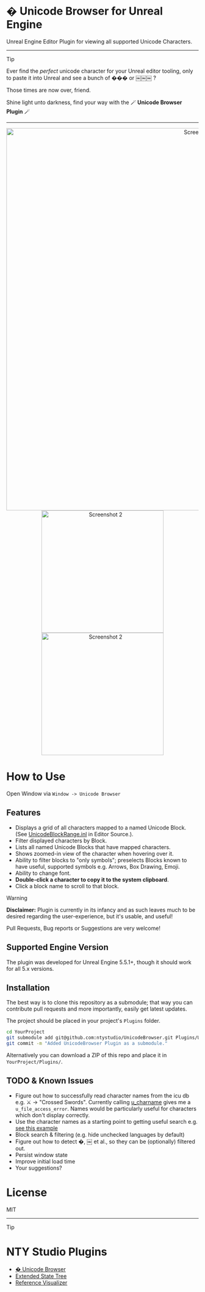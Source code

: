 # � Unicode Browser for Unreal Engine

Unreal Engine Editor Plugin for viewing all supported Unicode Characters.

----
> [!TIP]
> Ever find the *perfect* unicode character for your Unreal editor tooling, only to paste it into Unreal and see a bunch of ��� or ￼￼￼ ?
> 
> Those times are now over, friend.
> 
> Shine light unto darkness, find your way with the 🪄 **Unicode Browser Plugin** 🪄

----
<div align="center">
<img src="https://github.com/user-attachments/assets/17bd8ab6-10c8-46ce-ad19-eef32308053e" alt="Screenshot 1" width="1000px">
<img src="https://github.com/user-attachments/assets/3bbc99cf-5e2a-4cdd-86a9-6e12c9749643" alt="Screenshot 2" width="320px">
<img src="https://github.com/user-attachments/assets/13b90037-aa18-4a27-8dbb-ab5f6033d14a" alt="Screenshot 2" width="320px">
</div>

# How to Use

Open Window via `Window -> Unicode Browser`

## Features

* Displays a grid of all characters mapped to a named Unicode Block. (See [UnicodeBlockRange.inl](https://github.com/EpicGames/UnrealEngine/blob/585df42eb3a391efd295abd231333df20cddbcf3/Engine/Source/Runtime/SlateCore/Public/Fonts/UnicodeBlockRange.inl) in Editor Source.).
* Filter displayed characters by Block.
* Lists all named Unicode Blocks that have mapped characters.
* Shows zoomed-in view of the character when hovering over it.
* Ability to filter blocks to "only symbols"; preselects Blocks known to have useful, supported symbols e.g. Arrows, Box Drawing, Emoji.
* Ability to change font.
* **Double-click a character to copy it to the system clipboard**.
* Click a block name to scroll to that block.

> [!WARNING]
> **Disclaimer:** Plugin is currently in its infancy and as such leaves much to be desired regarding the user-experience, but it's usable, and useful!

Pull Requests, Bug reports or Suggestions are very welcome!

## Supported Engine Version

The plugin was developed for Unreal Engine 5.5.1+, though it should work for all 5.x versions.

## Installation

The best way is to clone this repository as a submodule; that way you can contribute
pull requests and more importantly, easily get latest updates.
 
The project should be placed in your project's `Plugins` folder.

```bash
cd YourProject
git submodule add git@github.com:ntystudio/UnicodeBrowser.git Plugins/UnicodeBrowser
git commit -m "Added UnicodeBrowser Plugin as a submodule."
```

Alternatively you can download a ZIP of this repo and place it in `YourProject/Plugins/`.

## TODO & Known Issues

* Figure out how to successfully read character names from the icu db e.g. ⚔ -> "Crossed Swords". Currently calling [u_charname](https://github.com/unicode-org/icu/blob/f8aa68b0c1c9584633e7a61157185f1a2c275f58/icu4c/source/common/unames.cpp#L1450) gives me a `u_file_access_error`. Names would be particularly useful for characters which don't display correctly. 
* Use the character names as a starting point to getting useful search e.g. [see this example](https://www.compart.com/en/unicode/search?q=cross#characters)
* Block search & filtering (e.g. hide unchecked languages by default)
* Figure out how to detect �, ￼ et al., so they can be (optionally) filtered out.
* Persist window state
* Improve initial load time
* Your suggestions?

# License

MIT

----

> [!Tip] 
> # NTY Studio Plugins
>
> * [� Unicode Browser](https://github.com/ntystudio/UnicodeBrowser)
> * [Extended State Tree](https://github.com/ntystudio/ExtendedStateTree)
> * [Reference Visualizer](https://github.com/ntystudio/CTRL-reference-visualizer)

